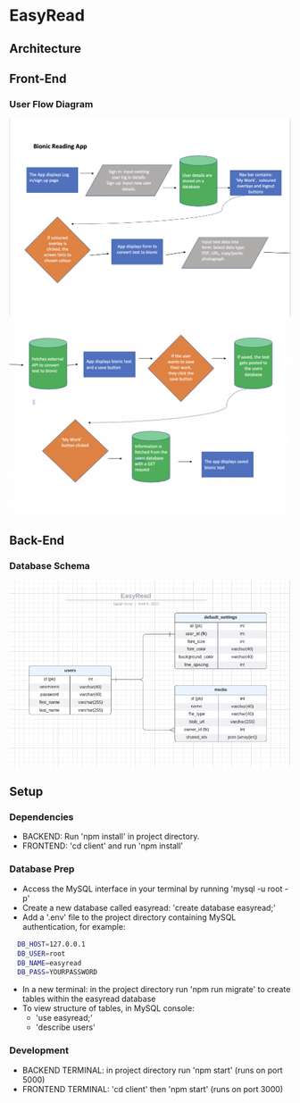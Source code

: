 # EasyRead


## Architecture

## Front-End
### User Flow Diagram
![User Flow Diagram](readme-assets/user-flow-1.png)
![User Flow Diagram](readme-assets/user-flow-2.png)


## Back-End
### Database Schema
![Database Schema](readme-assets/database-schema.png)

## Setup

### Dependencies
- BACKEND: Run 'npm install' in project directory. 
- FRONTEND: 'cd client' and run 'npm install'

### Database Prep
- Access the MySQL interface in your terminal by running 'mysql -u root -p'
- Create a new database called easyread: 'create database easyread;'
- Add a '.env' file to the project directory containing MySQL authentication, for example:

```bash
  DB_HOST=127.0.0.1
  DB_USER=root
  DB_NAME=easyread
  DB_PASS=YOURPASSWORD
```

- In a new terminal: in the project directory run 'npm run migrate' to create tables within the easyread database
- To view structure of tables, in MySQL console:
    - 'use easyread;'
    - 'describe users'

### Development
- BACKEND TERMINAL: in project directory run 'npm start' (runs on port 5000)
- FRONTEND TERMINAL: 'cd client' then 'npm start' (runs on port 3000)


    